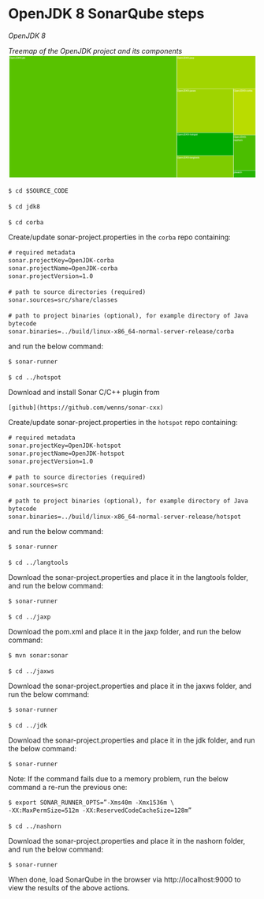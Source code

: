 # OpenJDK 8 SonarQube steps

*OpenJDK 8*

*Treemap of the OpenJDK project and its components*
![](SonarQube-OpenJDK.jpg)

```
$ cd $SOURCE_CODE

$ cd jdk8

$ cd corba
```

Create/update sonar-project.properties in the ```corba``` repo containing:
```
# required metadata
sonar.projectKey=OpenJDK-corba
sonar.projectName=OpenJDK-corba
sonar.projectVersion=1.0

# path to source directories (required)
sonar.sources=src/share/classes

# path to project binaries (optional), for example directory of Java bytecode
sonar.binaries=../build/linux-x86_64-normal-server-release/corba

```

and run the below command:

```
$ sonar-runner

$ cd ../hotspot
```


Download and install Sonar C/C++ plugin from
```
[github](https://github.com/wenns/sonar-cxx)
```

Create/update sonar-project.properties in the ```hotspot``` repo containing:

```
# required metadata
sonar.projectKey=OpenJDK-hotspot
sonar.projectName=OpenJDK-hotspot
sonar.projectVersion=1.0

# path to source directories (required)
sonar.sources=src

# path to project binaries (optional), for example directory of Java bytecode
sonar.binaries=../build/linux-x86_64-normal-server-release/hotspot
```
and run the below command:

```
$ sonar-runner

$ cd ../langtools
```

Download the sonar-project.properties and place it in the langtools folder, and run the below command:

```
$ sonar-runner

$ cd ../jaxp
```

Download the pom.xml and place it in the jaxp folder, and run the below command:

```
$ mvn sonar:sonar

$ cd ../jaxws
```
Download the sonar-project.properties and place it in the jaxws folder, and run the below command:

```
$ sonar-runner

$ cd ../jdk
```

Download the sonar-project.properties and place it in the jdk folder,  and run the below command:

```
$ sonar-runner
```

Note: If the command fails due to a memory problem, run the below command a re-run the previous one:

```
$ export SONAR_RUNNER_OPTS=”-Xms40m -Xmx1536m \
-XX:MaxPermSize=512m -XX:ReservedCodeCacheSize=128m”

$ cd ../nashorn
```

Download the sonar-project.properties and place it in the nashorn folder, and run the below command:

```
$ sonar-runner
```

When done, load SonarQube in the browser via http://localhost:9000 to view the results of the above actions. 
